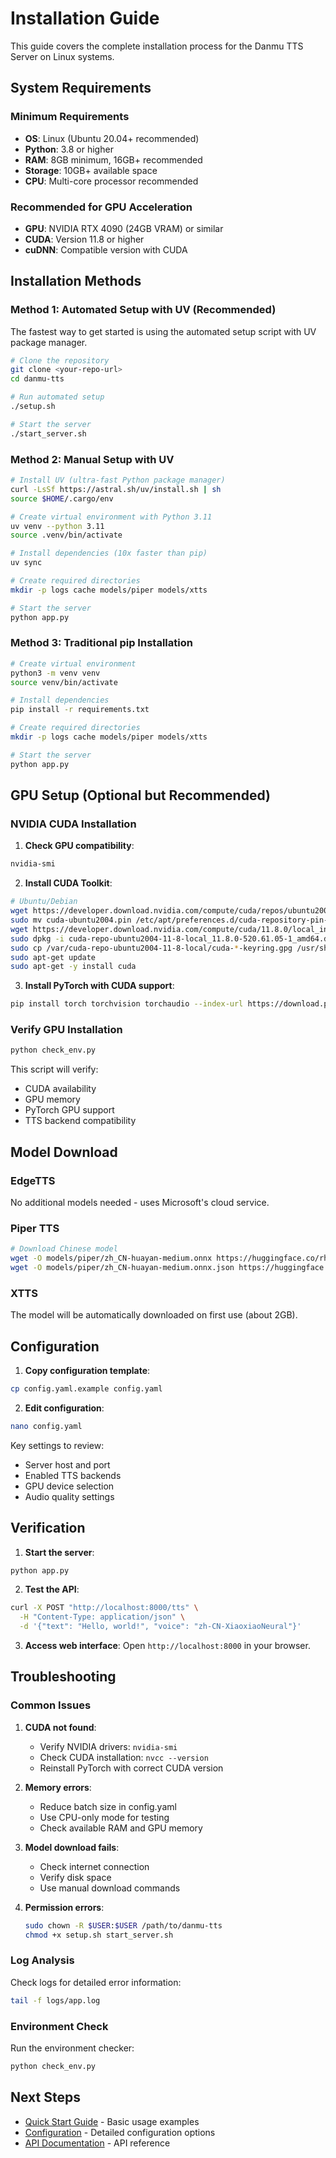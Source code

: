# Installation Guide

This guide covers the complete installation process for the Danmu TTS Server on Linux systems.

## System Requirements

### Minimum Requirements

- **OS**: Linux (Ubuntu 20.04+ recommended)
- **Python**: 3.8 or higher
- **RAM**: 8GB minimum, 16GB+ recommended
- **Storage**: 10GB+ available space
- **CPU**: Multi-core processor recommended

### Recommended for GPU Acceleration

- **GPU**: NVIDIA RTX 4090 (24GB VRAM) or similar
- **CUDA**: Version 11.8 or higher
- **cuDNN**: Compatible version with CUDA

## Installation Methods

### Method 1: Automated Setup with UV (Recommended)

The fastest way to get started is using the automated setup script with UV package manager.

```bash
# Clone the repository
git clone <your-repo-url>
cd danmu-tts

# Run automated setup
./setup.sh

# Start the server
./start_server.sh
```

### Method 2: Manual Setup with UV

```bash
# Install UV (ultra-fast Python package manager)
curl -LsSf https://astral.sh/uv/install.sh | sh
source $HOME/.cargo/env

# Create virtual environment with Python 3.11
uv venv --python 3.11
source .venv/bin/activate

# Install dependencies (10x faster than pip)
uv sync

# Create required directories
mkdir -p logs cache models/piper models/xtts

# Start the server
python app.py
```

### Method 3: Traditional pip Installation

```bash
# Create virtual environment
python3 -m venv venv
source venv/bin/activate

# Install dependencies
pip install -r requirements.txt

# Create required directories
mkdir -p logs cache models/piper models/xtts

# Start the server
python app.py
```

## GPU Setup (Optional but Recommended)

### NVIDIA CUDA Installation

1. **Check GPU compatibility**:

```bash
nvidia-smi
```

2. **Install CUDA Toolkit**:

```bash
# Ubuntu/Debian
wget https://developer.download.nvidia.com/compute/cuda/repos/ubuntu2004/x86_64/cuda-ubuntu2004.pin
sudo mv cuda-ubuntu2004.pin /etc/apt/preferences.d/cuda-repository-pin-600
wget https://developer.download.nvidia.com/compute/cuda/11.8.0/local_installers/cuda-repo-ubuntu2004-11-8-local_11.8.0-520.61.05-1_amd64.deb
sudo dpkg -i cuda-repo-ubuntu2004-11-8-local_11.8.0-520.61.05-1_amd64.deb
sudo cp /var/cuda-repo-ubuntu2004-11-8-local/cuda-*-keyring.gpg /usr/share/keyrings/
sudo apt-get update
sudo apt-get -y install cuda
```

3. **Install PyTorch with CUDA support**:

```bash
pip install torch torchvision torchaudio --index-url https://download.pytorch.org/whl/cu118
```

### Verify GPU Installation

```bash
python check_env.py
```

This script will verify:

- CUDA availability
- GPU memory
- PyTorch GPU support
- TTS backend compatibility

## Model Download

### EdgeTTS

No additional models needed - uses Microsoft's cloud service.

### Piper TTS

```bash
# Download Chinese model
wget -O models/piper/zh_CN-huayan-medium.onnx https://huggingface.co/rhasspy/piper-voices/resolve/main/zh/zh_CN/huayan/medium/zh_CN-huayan-medium.onnx
wget -O models/piper/zh_CN-huayan-medium.onnx.json https://huggingface.co/rhasspy/piper-voices/resolve/main/zh/zh_CN/huayan/medium/zh_CN-huayan-medium.onnx.json
```

### XTTS

The model will be automatically downloaded on first use (about 2GB).

## Configuration

1. **Copy configuration template**:

```bash
cp config.yaml.example config.yaml
```

2. **Edit configuration**:

```bash
nano config.yaml
```

Key settings to review:

- Server host and port
- Enabled TTS backends
- GPU device selection
- Audio quality settings

## Verification

1. **Start the server**:

```bash
python app.py
```

2. **Test the API**:

```bash
curl -X POST "http://localhost:8000/tts" \
  -H "Content-Type: application/json" \
  -d '{"text": "Hello, world!", "voice": "zh-CN-XiaoxiaoNeural"}'
```

3. **Access web interface**:
   Open `http://localhost:8000` in your browser.

## Troubleshooting

### Common Issues

1. **CUDA not found**:

   - Verify NVIDIA drivers: `nvidia-smi`
   - Check CUDA installation: `nvcc --version`
   - Reinstall PyTorch with correct CUDA version

2. **Memory errors**:

   - Reduce batch size in config.yaml
   - Use CPU-only mode for testing
   - Check available RAM and GPU memory

3. **Model download fails**:

   - Check internet connection
   - Verify disk space
   - Use manual download commands

4. **Permission errors**:
   ```bash
   sudo chown -R $USER:$USER /path/to/danmu-tts
   chmod +x setup.sh start_server.sh
   ```

### Log Analysis

Check logs for detailed error information:

```bash
tail -f logs/app.log
```

### Environment Check

Run the environment checker:

```bash
python check_env.py
```

## Next Steps

- [Quick Start Guide](quick-start.md) - Basic usage examples
- [Configuration](configuration.md) - Detailed configuration options
- [API Documentation](api/rest-api.md) - API reference
